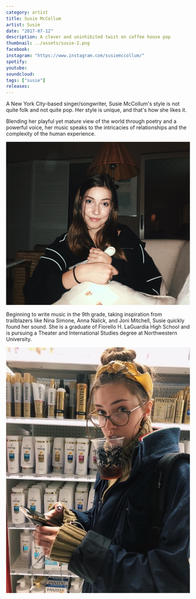```yaml
---
category: artist
title: Susie McCollum
artist: Susie
date: "2017-07-12"
description: A clever and uninhibited twist on coffee house pop
thumbnail: ../assets/susie-2.png
facebook:
instagram: "https://www.instagram.com/susiemccollum/"
spotify:
youtube:
soundcloud:
tags: ["susie"]
releases:
---
```


A New York City-based singer/songwriter, Susie McCollum's style is not quite folk and not quite pop. Her style is unique, and that's how she likes it.

Blending her playful yet mature view of the world through poetry and a powerful voice, her music speaks to the intricacies of relationships and the complexity of the human experience.

![Susie](../assets/susie-1.jpg)

Beginning to write music in the 9th grade, taking inspiration from trailblazers like Nina Simone, Anna Nalick, and Joni Mitchell, Susie quickly found her sound. She is a graduate of Fiorello H. LaGuardia High School and is pursuing a Theater and International Studies degree at Northwestern University.

![Susie](../assets/susie-3.jpg)
